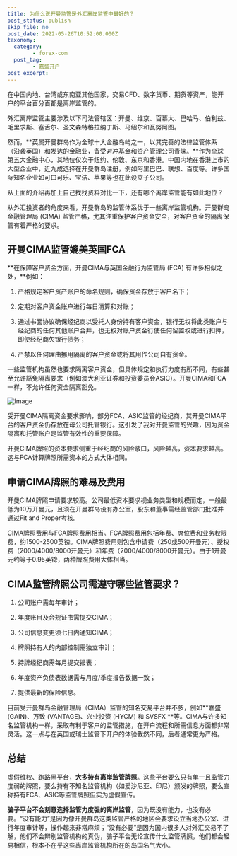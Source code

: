 ```yaml
---
title: 为什么说开曼监管是外汇离岸监管中最好的？
post_status: publish
skip_file: no
post_date: 2022-05-26T10:52:00.000Z
taxonomy:
  category:
        - forex-com
  post_tag:
        - 嘉盛开户
post_excerpt: 
---
```

在中国内地、台湾或东南亚其他国家，交易CFD、数字货币、期货等资产，能开户的平台百分百都是离岸监管的。

外汇离岸监管主要涉及以下司法管辖区：开曼、维京、百慕大、巴哈马、伯利兹、毛里求斯、塞舌尔、圣文森特格拉纳丁斯、马绍尔和瓦努阿图。

然而，**英属开曼群岛作为全球十大金融岛屿之一，以其完善的法律监管体系（沿袭英国）和发达的金融业，备受对冲基金和资产管理公司青睐。**作为全球第五大金融中心，其地位仅次于纽约、伦敦、东京和香港。中国内地在香港上市的大型企业中，近九成选择在开曼群岛注册，例如阿里巴巴、联想、百度等。许多国际知名企业如可口可乐、宝洁、苹果等也在此设立子公司。

从上面的介绍再加上自己找找资料对比一下，还有哪个离岸监管能有如此地位？

从外汇投资者的角度来看，开曼群岛的监管体系优于一些离岸监管机构。开曼群岛金融管理局 (CIMA) 监管严格，尤其注重保护客户资金安全，对客户资金的隔离保管有着严格的要求。

## 开曼CIMA监管媲美英国FCA

**在保障客户资金方面，开曼CIMA与英国金融行为监管局 (FCA) 有许多相似之处，**例如：

1. 严格规定客户资产账户的命名规则，确保资金存放于客户名下；

1. 定期对客户资金账户进行每日清算和对账；

1. 通过书面协议确保经纪商以受托人身份持有客户资金，银行无权将此类账户与经纪商的任何其他账户合并，也无权对账户资金行使任何留置权或进行扣押，即使经纪商欠银行债务；

1. 严禁以任何理由挪用隔离的客户资金或将其用作公司自有资金。

一些监管机构虽然也要求隔离客户资金，但具体规定和执行力度有所不同，有些甚至允许豁免隔离要求（例如澳大利亚证券和投资委员会ASIC）。开曼CIMA和FCA一样，不允许任何资金隔离豁免。

![Image](https://prod-files-secure.s3.us-west-2.amazonaws.com/39ed1227-6d7d-4570-be36-9ccd4a2c4241/bd849744-3fcb-4a37-8312-357962c8f065/image.png?X-Amz-Algorithm=AWS4-HMAC-SHA256&X-Amz-Content-Sha256=UNSIGNED-PAYLOAD&X-Amz-Credential=ASIAZI2LB466V5UO53UH%2F20251023%2Fus-west-2%2Fs3%2Faws4_request&X-Amz-Date=20251023T041325Z&X-Amz-Expires=3600&X-Amz-Security-Token=IQoJb3JpZ2luX2VjEIT%2F%2F%2F%2F%2F%2F%2F%2F%2F%2FwEaCXVzLXdlc3QtMiJGMEQCIGKqhvTfll7yjnN8dyl1DMiXlfKSD%2F1cNQuvbp%2Fn0TXhAiB%2FDICFEWoSiDcqABo73NkZKk0aFh2xRB6bRF2H%2BVMnJCr%2FAwg9EAAaDDYzNzQyMzE4MzgwNSIM7eZW4PW5OARicU%2B1KtwDMlJ2AHYgNV2%2F3b0113eJbAhK6TRNYq6CctLDD0mnmQtcBCLJmxxMVT2OY%2BtSILRpYKECE5B6t2n%2Fi6LdqqfAyV7Qyn4cHADFUqIVkv6T0DggIg3ybcpQpLfNa9Lyik3PLuHk8g%2FLLulC3QAGN3nVeZXiQL%2ByZ%2FOmYg1suUmV5EbXF6UBeyaw%2FXPYbwYupbsRrLsN1q2V8NXwaparJFI1U%2F8maryMbQNVBh3iTBRrI69u60UAKA6D%2B0RnxWpN02mijsTJg8r7OTqGi1kYHqoi1deFlVBynUia6OuPfP6MRCZFDuFCDWo5AdquPT85p5VhatgWLoY2RcohJctUXyPHbJmK0TPYgaZlgOWsotYCXT2bmb5C4r4ad25y49%2FdPcBoYHkbLQSo6Q3fdzioP%2BiutFNgWxSkNvSDsypQdI3g5fGAYByoVCpJ%2Bt1bBy86TYp4y8ZLj5UMa6eJN1ip%2Fs13TARFyPv2c5g4gEV288urX15uKTdXP1JpAjWdKFTN7uxeamTCFH%2FCsEFfMeCS2qNawO6SxnclcHFwn1ynYjL%2BIE8RkrvcgmjK%2F5lsKSL7wKk2hN4fo8ri9y5Sea5QHHiQlhmDynZqwo8On0BVU8QuioY3hkzfhCujkhHb6%2F8w%2B8DmxwY6pgHN%2FPpaY3AuNBcyslpRtZ6Ta4BjJ9oTuGjTQrllBEJcBsep7h28zhc4h3T18uWrz%2F8tojNHyqRYDbnxXUOFCDWV%2Fw4%2FQTkqQcS5%2BJwLmXXTUI6iaffxsePqPOi12eKD0v0%2FgEHr6V5U92IN8DYokfNXlCnLHGMWOl9R2OzWCQh7MyJMMWlkBOonM4RBasqiaMuk8W1SAD6uma0QG7Nc0OUa4E9m4wyv&X-Amz-Signature=e5706fdabae42a8d60ad66daeb202abf6f4a4039959504d227d943d97cc86d43&X-Amz-SignedHeaders=host&x-amz-checksum-mode=ENABLED&x-id=GetObject)

受开曼CIMA隔离资金要求影响，部分FCA、ASIC监管的经纪商，其开曼CIMA平台的客户资金仍存放在母公司托管银行。这引发了我对开曼监管的兴趣，因为资金隔离和托管账户是监管有效性的重要保障。

开曼CIMA牌照的资本要求侧重于经纪商的风险敞口，风险越高，资本要求越高。这与FCA计算牌照所需资本的方式大体相同。

## **申请CIMA牌照的难易及费用**

开曼CIMA牌照申请要求较高。公司最低资本要求视业务类型和规模而定，一般最低为10万开曼元，且须在开曼群岛设有办公室，股东和董事需经监管部门批准并通过Fit and Proper考核。

CIMA牌照费用与FCA牌照费用相当。FCA牌照费用包括年费、席位费和业务权限费，约1500-2500英镑。CIMA牌照费用则包含申请费（250或500开曼元）、授权费（2000/4000/8000开曼元）和年费（2000/4000/8000开曼元）。由于1开曼元约等于0.95英镑，两种牌照费用大体相当。

## CIMA监管牌照公司需遵守哪些监管要求？

1. 公司账户需每年审计；

1. 年度账目及合规证书需提交CIMA；

1. 公司信息变更须七日内通知CIMA；

1. 牌照持有人的内部控制需独立审计；

1. 持牌经纪商需每月提交报表；

1. 年度资产负债表数据需与月度/季度报告数据一致；

1. 提供最新的保险信息。

目前受开曼群岛金融管理局（CIMA）监管的知名交易平台并不多，例如**嘉盛 (GAIN)、万致 (VANTAGE)、兴业投资 (HYCM) 和 SVSFX **等。CIMA与许多知名监管机构一样，采取有利于客户的监管措施，在开户流程和所需信息方面都非常灵活。这一点与在英国或瑞士监管下开户的体验截然不同，后者通常更为严格。

## 总结

虚假维权、跑路黑平台，**大多持有离岸监管牌照**。这些平台要么只有单一且监管力度弱的牌照，要么持有不知名监管机构（如爱沙尼亚、印尼）颁发的牌照，要么宣称持有FCA、ASIC等监管牌照但实为虚假宣传。

**骗子平台不会刻意选择监管力度强的离岸监管**，因为既没有能力，也没有必要。“没有能力”是因为像开曼群岛这类监管严格的地区会要求设立当地办公室、进行年度审计等，操作起来非常麻烦；“没有必要”是因为国内很多人对外汇交易不了解，他们不会辨别监管机构的真伪，骗子平台无论宣传什么监管牌照，他们都会轻易相信，根本不在乎这些离岸监管机构所在的岛国名气大小。